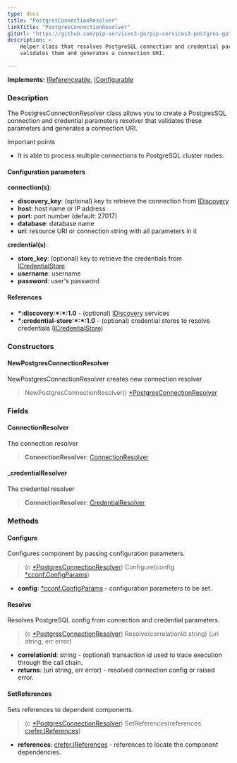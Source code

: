 ```yaml
---
type: docs
title: "PostgresConnectionResolver"
linkTitle: "PostgresConnectionResolver"
gitUrl: "https://github.com/pip-services3-go/pip-services3-postgres-go"
description: >
    Helper class that resolves PostgreSQL connection and credential parameters,
    validates them and generates a connection URI.

---
```


**Implements:** [IReferenceable](../../../commons/refer/ireferenceable), [IConfigurable](../../../commons/config/iconfigurable)

### Description

The PostgresConnectionResolver class allows you to create a PostgresSQL connection and credential parameters resolver that validates these parameters and generates a connection URI.

Important points

- It is able to process multiple connections to PostgreSQL cluster nodes.

#### Configuration parameters
**connection(s)**:
- **discovery_key**: (optional) key to retrieve the connection from [IDiscovery](../../../components/connect/idiscovery)
- **host**: host name or IP address
- **port**: port number (default: 27017)
- **database**: database name
- **uri**: resource URI or connection string with all parameters in it

**credential(s)**:
- **store_key**: (optional) key to retrieve the credentials from [ICredentialStore](../../../components/auth/icredential_store)
- **username**: username
- **password**: user's password

#### References
- **\*:discovery:\*:\*:1.0** - (optional) [IDiscovery](../../../components/connect/idiscovery) services
- **\*:credential-store:\*:\*:1.0** - (optional) credential stores to resolve credentials ([ICredentialStore](../../../components/auth/icredential_store))


### Constructors

#### NewPostgresConnectionResolver
NewPostgresConnectionResolver creates new connection resolver

> NewPostgresConnectionResolver() [*PostgresConnectionResolver]()

### Fields

<span class="hide-title-link">

#### ConnectionResolver
The connection resolver
> **ConnectionResolver**: [ConnectionResolver](../../../components/connect/connection_resolver) 

#### _credentialResolver
The credential resolver
> **ConnectionResolver**: [CredentialResolver](../../../components/auth/credential_resolver) 

</span>


### Methods


#### Configure
Configures component by passing configuration parameters.

> (c [*PostgresConnectionResolver]()) Configure(config [*cconf.ConfigParams](../../../commons/config/config_params))

- **config**: [*cconf.ConfigParams](../../../commons/config/config_params) - configuration parameters to be set.


#### Resolve
Resolves PostgreSQL config from connection and credential parameters.

> (c [*PostgresConnectionResolver]()) Resolve(correlationId string) (uri string, err error)

- **correlationId**: string - (optional) transaction id used to trace execution through the call chain.
- **returns**: (uri string, err error) - resolved connection config or raised error.


#### SetReferences
Sets references to dependent components.

> (c [*PostgresConnectionResolver]()) SetReferences(references [crefer.IReferences](../../../commons/refer/ireferences))

- **references**: [crefer.IReferences](../../../commons/refer/ireferences) - references to locate the component dependencies.
